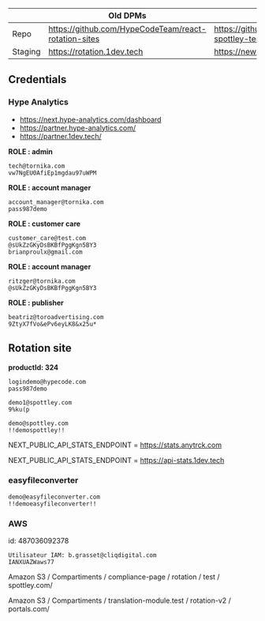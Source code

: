 |  | Old DPMs | New DPMs |
| ------ | ------ | ------ |
| Repo | https://github.com/HypeCodeTeam/react-rotation-sites  | https://github.com/HypeCodeTeam/dpm-spottley-template-sites |
| Staging | https://rotation.1dev.tech | https://new-rotation.1dev.tech |

## Credentials

### Hype Analytics

- https://next.hype-analytics.com/dashboard
- https://partner.hype-analytics.com/
- https://partner.1dev.tech/


**ROLE : admin** 
```
tech@tornika.com
vw7NgEU0AfiEp1mgdau97uWPM
```

**ROLE : account manager**
```
account_manager@tornika.com
pass987demo
```

**ROLE : customer care**
```
customer_care@test.com
@sUkZzGKyDsBKBfPggKgn5BY3
brianproulx@gmail.com
```
 
 **ROLE : account manager**
```
ritzger@tornika.com
@sUkZzGKyDsBKBfPggKgn5BY3
```
 
**ROLE : publisher**
```
beatriz@toroadvertising.com
9ZtyX7fVo&ePv6eyLK8&x25u*
```

## Rotation site

**productId: 324**
```
logindemo@hypecode.com
pass987demo
```

```
demo1@spottley.com
9%ku(p
```

```
demo@spottley.com
!!demospottley!!
```

NEXT_PUBLIC_API_STATS_ENDPOINT = https://stats.anytrck.com

NEXT_PUBLIC_API_STATS_ENDPOINT = https://api-stats.1dev.tech


[](https://partner.hype-analytics.com/)

[](https://partner.1dev.tech)


### easyfileconverter

```
demo@easyfileconverter.com
!!demoeasyfileconverter!!
```

### AWS

id: 487036092378

```
Utilisateur IAM: b.grasset@cliqdigital.com
IANXUAZWaws77
```

Amazon S3 / Compartiments / compliance-page / rotation / test / spottley.com/

Amazon S3 / Compartiments / translation-module.test / rotation-v2 / portals.com/

